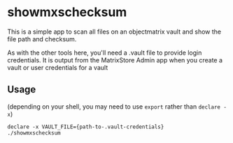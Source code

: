 # showmxschecksum

This is a simple app to scan all files on an objectmatrix vault
and show the file path and checksum.

As with the other tools here, you'll need a .vault file to provide login credentials.
It is output from the MatrixStore Admin app when you create a vault or user credentials for a vault

## Usage

(depending on your shell, you may need to use `export` rather than `declare -x`)
```
declare -x VAULT_FILE={path-to-.vault-credentials}
./showmxschecksum 
```